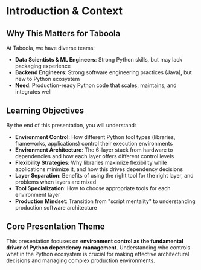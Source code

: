 # Introduction & Context

## Why This Matters for Taboola

At Taboola, we have diverse teams:
- **Data Scientists & ML Engineers**: Strong Python skills, but may lack packaging experience
- **Backend Engineers**: Strong software engineering practices (Java), but new to Python ecosystem
- **Need**: Production-ready Python code that scales, maintains, and integrates well

## Learning Objectives

By the end of this presentation, you will understand:
- **Environment Control**: How different Python tool types (libraries, frameworks, applications) control their execution environments
- **Environment Architecture**: The 6-layer stack from hardware to dependencies and how each layer offers different control levels
- **Flexibility Strategies**: Why libraries maximize flexibility while applications minimize it, and how this drives dependency decisions
- **Layer Separation**: Benefits of using the right tool for the right layer, and problems when layers are mixed
- **Tool Specialization**: How to choose appropriate tools for each environment layer
- **Production Mindset**: Transition from "script mentality" to understanding production software architecture

## Core Presentation Theme

This presentation focuses on **environment control as the fundamental driver of Python dependency management**. Understanding who controls what in the Python ecosystem is crucial for making effective architectural decisions and managing complex production environments.